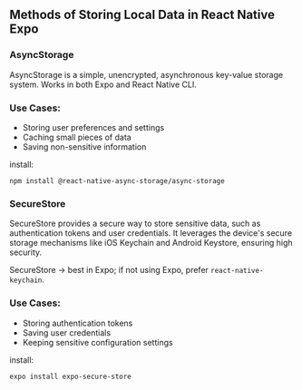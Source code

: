 ## Methods of Storing Local Data in React Native Expo

### AsyncStorage

AsyncStorage is a simple, unencrypted, asynchronous key-value storage system.
Works in both Expo and React Native CLI.

### Use Cases:

- Storing user preferences and settings
- Caching small pieces of data
- Saving non-sensitive information

install:
``` 
npm install @react-native-async-storage/async-storage
```

### SecureStore

SecureStore provides a secure way to store sensitive data, such as authentication tokens and user credentials. It leverages the device's secure storage mechanisms like iOS Keychain and Android Keystore, ensuring high security.

SecureStore → best in Expo; if not using Expo, prefer  ``` react-native-keychain ```.

### Use Cases:

- Storing authentication tokens
- Saving user credentials
- Keeping sensitive configuration settings

install:
``` 
expo install expo-secure-store
```